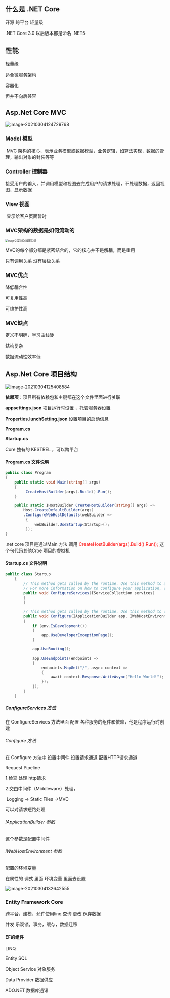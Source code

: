 ## 什么是 .NET Core

开源 跨平台 轻量级

.NET Core 3.0 以后版本都是命名 .NET5

## 性能

轻量级

适合微服务架构

容器化

但并不向后兼容



## Asp.Net Core MVC

![image-20210304124729768](Untitled.assets/image-20210304124729768.png)



### Model 模型

​    MVC 架构的核心，表示业务模型或数据模型，业务逻辑，如算法实现，数据的管理，输出对象的封装等等

### Controller  控制器

​    接受用户的输入，并调用模型和视图去完成用户的请求处理，不处理数据，返回视图，显示数据

### View  视图

​    显示给客户页面暂时

### MVC架构的数据是如何流动的

  <img src="Untitled.assets/image-20210304141917269.png" alt="image-20210304141917269" style="zoom:50%;" />

MVC的每个部分都是紧密结合的，它的核心并不是解耦，而是重用

只有调用关系 没有层级关系

### MVC优点

降低耦合性

可复用性高

可维护性高

### MVC缺点

定义不明确，学习曲线陡

结构复杂

数据流动性效率低

## Asp.Net Core 项目结构

![image-20210304125408584](Untitled.assets/image-20210304125408584.png)



**依赖项**：项目所有依赖包和主键都在这个文件里面进行关联

**appsettings.json** 项目运行时设置 ，托管服务器设置

**Properties.lunchSetting.json** 设置项目的启动信息

**Program.cs**  

**Startup.cs**

Core 独有的 KESTREL ，可以跨平台

#### Program.cs 文件说明

```c#
public class Program
{
    public static void Main(string[] args)
    {
         CreateHostBuilder(args).Build().Run();
    }

    public static IHostBuilder CreateHostBuilder(string[] args) =>
        Host.CreateDefaultBuilder(args)
        .ConfigureWebHostDefaults(webBuilder =>
         {
             webBuilder.UseStartup<Startup>();
         });
}
```

.net core 项目是通过Main 方法 调用 <font color=#FF000>CreateHostBuilder(args).Build().Run();</font> 这个句代码其他Croe 项目的虚拟机



#### Startup.cs 文件说明

```c#
public class Startup
    {
        // This method gets called by the runtime. Use this method to add services to the container.
        // For more information on how to configure your application, visit https://go.microsoft.com/fwlink/?LinkID=398940
        public void ConfigureServices(IServiceCollection services)
        {
        }

        // This method gets called by the runtime. Use this method to configure the HTTP request pipeline.
        public void Configure(IApplicationBuilder app, IWebHostEnvironment env)
        {
            if (env.IsDevelopment())
            {
                app.UseDeveloperExceptionPage();
            }

            app.UseRouting();

            app.UseEndpoints(endpoints =>
            {
                endpoints.MapGet("/", async context =>
                {
                    await context.Response.WriteAsync("Hello World!");
                });
            });
        }
    }
```

##### ConfigureServices 方法

在 ConfigureServices 方法里面 配置 各种服务的组件和依赖，他是程序运行时创建

###### Configure 方法

在 Configure  方法中 设置中间件 设置请求通道 配置HTTP请求通道

Request Pipeline

1.检查 处理 http请求

2.交由中间件（Middleware）处理，

​    Logging -> Static Files ->MVC 

可以对请求短路处理 

###### IApplicationBuilder 参数

  这个参数是配置中间件

###### IWebHostEnvironment 参数

配置的环境变量

在属性的 调式 里面 环境变量 里面去设置

![image-20210304132642555](Untitled.assets/image-20210304132642555.png)



### Entity Framework Core

跨平台，建模，允许使用linq 查询 更改 保存数据

并发 乐观锁，事务，缓存，数据迁移

#### EF的组件

 LINQ 

Entity SQL

Object Service 对象服务

Data Provider 数据供应

ADO.NET 数据库通讯





